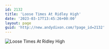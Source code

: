 ```yaml
---
id: 2132
title: 'Loose Times At Ridley High'
date: '2023-03-17T13:45:26+00:00'
layout: page
guid: 'http://new.andydixon.com/?page_id=2132'
---
```


![Loose Times At Ridley High](https://i0.wp.com/assets.g8x2.ldn.idrivee2-23.com/posters/Loose%20Times%20At%20Ridley%20High%2001.jpg?w=1200&ssl=1 "Loose Times At Ridley High")
